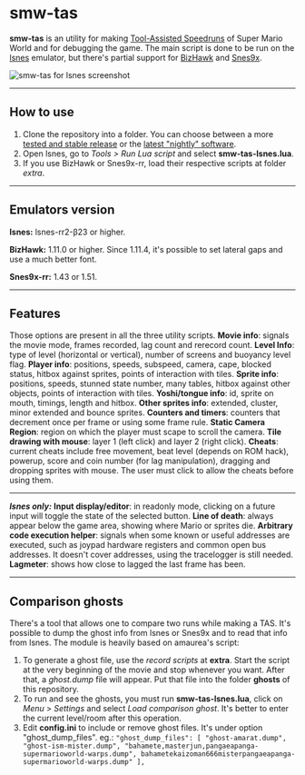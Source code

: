 smw-tas
=======
**smw-tas** is an utility for making [Tool-Assisted Speedruns](http://tasvideos.org/) of Super Mario World and for debugging the game. The main script is done to be run on the [lsnes](http://tasvideos.org/Lsnes.html) emulator, but there's partial support for [BizHawk](http://tasvideos.org/BizHawk.html) and [Snes9x](https://code.google.com/p/snes9x-rr/).

![smw-tas for lsnes screenshot](http://i.imgur.com/cqL0M9j.png)

----------
How to use
-------------
1. Clone the repository into a folder. You can choose between a more [tested and stable release](https://github.com/rodamaral/smw-tas/releases) or the [latest "nightly" software](https://github.com/rodamaral/smw-tas/archive/master.zip).
2. Open lsnes, go to *Tools > Run Lua script* and select **smw-tas-lsnes.lua**.
3. If you use BizHawk or Snes9x-rr, load their respective scripts at folder *extra*.

----------
Emulators version
-----------------
**lsnes:**
lsnes-rr2-β23 or higher.

**BizHawk:**
1.11.0 or higher.
Since 1.11.4, it's possible to set lateral gaps and use a much better font.

**Snes9x-rr:**
1.43 or 1.51.

----------
Features
--------
Those options are present in all the three utility scripts.
**Movie info**: signals the movie mode, frames recorded, lag count and rerecord count.
**Level Info**: type of level (horizontal or vertical), number of screens and buoyancy level flag.
**Player info**: positions, speeds, subspeed, camera, cape, blocked status, hitbox against sprites, points of interaction with tiles.
**Sprite info**: positions, speeds, stunned state number, many tables, hitbox against other objects, points of interaction with tiles.
**Yoshi/tongue info**: id, sprite on mouth, timings, length and hitbox.
**Other sprites info**: extended, cluster, minor extended and bounce sprites.
**Counters and timers**: counters that decrement once per frame or using some frame rule.
**Static Camera Region**: region on which the player must scape to scroll the camera.
**Tile drawing with mouse**: layer 1 (left click) and layer 2 (right click).
**Cheats**: current cheats include free movement, beat level (depends on ROM hack), powerup, score and coin number (for lag manipulation), dragging and dropping sprites with mouse. The user must click to allow the cheats before using them.

----------
***lsnes only:***
**Input display/editor**: in readonly mode, clicking on a future input will toggle the state of the selected button.
**Line of death**: always appear below the game area, showing where Mario or sprites die.
**Arbitrary code execution helper**: signals when some known or useful addresses are executed, such as joypad hardware registers and common open bus addresses. It doesn't cover addresses, using the tracelogger is still needed.
**Lagmeter**: shows how close to lagged the last frame has been.

----------
Comparison ghosts
--------------------------------
There's a tool that allows one to compare two runs while making a TAS. It's possible to dump the ghost info from lsnes or Snes9x and to read that info from lsnes. The module is heavily based on amaurea's script:

 1.  To generate a ghost file, use the *record scripts* at **extra**. Start the script at the very beginning of the movie and stop whenever you want. After that, a *ghost.dump* file will appear. Put that file into the folder **ghosts** of this repository.
 2. To run and see the ghosts, you must run **smw-tas-lsnes.lua**, click on *Menu* > *Settings* and select *Load comparison ghost*. It's better to enter the current level/room after this operation.
 3. Edit **config.ini** to include or remove ghost files. It's under option "ghost_dump_files". 
eg.: `"ghost_dump_files": [ "ghost-amarat.dump", "ghost-ism-mister.dump", "bahamete,masterjun,pangaeapanga-supermarioworld-warps.dump", bahametekaizoman666misterpangaeapanga-supermarioworld-warps.dump" ],`
